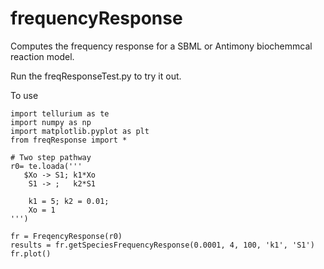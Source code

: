 # frequencyResponse
Computes the frequency response for a SBML or Antimony biochemmcal reaction model.

Run the freqResponseTest.py to try it out.

To use

```
import tellurium as te
import numpy as np
import matplotlib.pyplot as plt
from freqResponse import *

# Two step pathway
r0= te.loada('''
   $Xo -> S1; k1*Xo
    S1 -> ;   k2*S1
    
    k1 = 5; k2 = 0.01;
    Xo = 1
''')

fr = FreqencyResponse(r0)
results = fr.getSpeciesFrequencyResponse(0.0001, 4, 100, 'k1', 'S1')
fr.plot()
```
